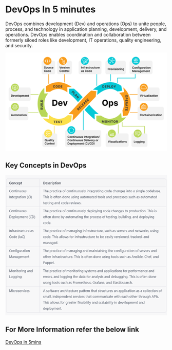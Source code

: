 # DevOps In 5 minutes 

DevOps combines development (Dev) and operations (Ops) to unite people, process, and technology in application planning, development, delivery, and operations. DevOps enables coordination and collaboration between formerly siloed roles like development, IT operations, quality engineering, and security.

![](Images/devops3.png)

## Key Concepts in DevOps 

![](Images/devops2.png)

## For More Information refer the below link
[DevOps in 5mins](https://www.youtube.com/watch?v=Xrgk023l4lI) 